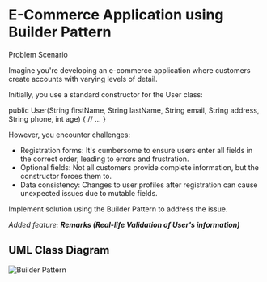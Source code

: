 # E-Commerce Application using Builder Pattern

Problem Scenario

Imagine you're developing an e-commerce application where customers create accounts with varying levels of detail.

Initially, you use a standard constructor for the User class:

public User(String firstName, String lastName, String email,
String address, String phone, int age) {
// ...
}

However, you encounter challenges:

- Registration forms: It's cumbersome to ensure users enter all fields in the correct order, leading to errors and frustration.
- Optional fields: Not all customers provide complete information, but the constructor forces them to.
- Data consistency: Changes to user profiles after registration can cause unexpected issues due to mutable fields.

Implement solution using the Builder Pattern to address the issue.

*Added feature: **Remarks (Real-life Validation of User's information)***

## UML Class Diagram
![Builder Pattern](https://github.com/ClarkBelen/builderPattern/assets/142368338/78940fa4-bb27-4139-8bdb-ae37f4212534)
